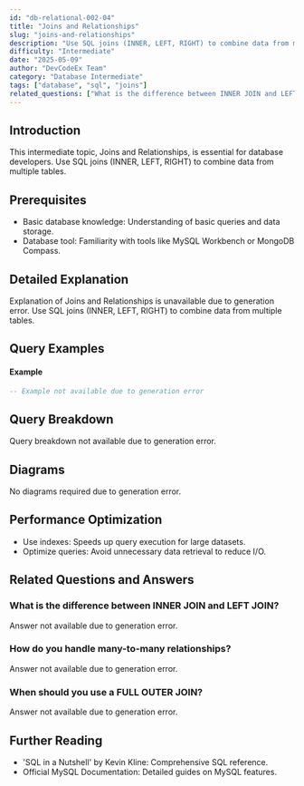 ```yaml
---
id: "db-relational-002-04"
title: "Joins and Relationships"
slug: "joins-and-relationships"
description: "Use SQL joins (INNER, LEFT, RIGHT) to combine data from multiple tables."
difficulty: "Intermediate"
date: "2025-05-09"
author: "DevCodeEx Team"
category: "Database Intermediate"
tags: ["database", "sql", "joins"]
related_questions: ["What is the difference between INNER JOIN and LEFT JOIN?", "How do you handle many-to-many relationships?", "When should you use a FULL OUTER JOIN?"]
---
```


## Introduction

This intermediate topic, Joins and Relationships, is essential for database developers. Use SQL joins (INNER, LEFT, RIGHT) to combine data from multiple tables.

## Prerequisites

- Basic database knowledge: Understanding of basic queries and data storage.
- Database tool: Familiarity with tools like MySQL Workbench or MongoDB Compass.

## Detailed Explanation

Explanation of Joins and Relationships is unavailable due to generation error. Use SQL joins (INNER, LEFT, RIGHT) to combine data from multiple tables.

## Query Examples

#### Example
```sql
-- Example not available due to generation error
```

## Query Breakdown

Query breakdown not available due to generation error.

## Diagrams

No diagrams required due to generation error.

## Performance Optimization

- Use indexes: Speeds up query execution for large datasets.
- Optimize queries: Avoid unnecessary data retrieval to reduce I/O.

## Related Questions and Answers

### What is the difference between INNER JOIN and LEFT JOIN?

Answer not available due to generation error.

### How do you handle many-to-many relationships?

Answer not available due to generation error.

### When should you use a FULL OUTER JOIN?

Answer not available due to generation error.

## Further Reading

- 'SQL in a Nutshell' by Kevin Kline: Comprehensive SQL reference.
- Official MySQL Documentation: Detailed guides on MySQL features.